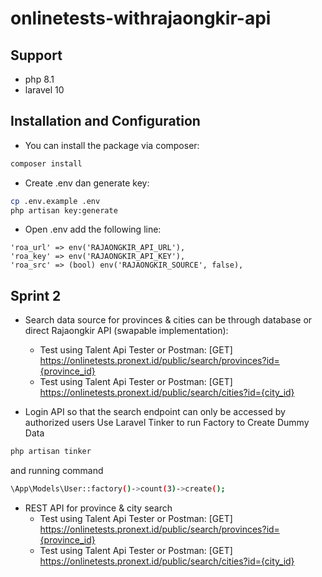 # onlinetests-withrajaongkir-api
 
## Support
- php 8.1
- laravel 10

## Installation and Configuration
- You can install the package via composer:
```bash
composer install
```
- Create .env dan generate key:
```bash
cp .env.example .env
php artisan key:generate
```
- Open .env add the following line:
```env
'roa_url' => env('RAJAONGKIR_API_URL'),
'roa_key' => env('RAJAONGKIR_API_KEY'),
'roa_src' => (bool) env('RAJAONGKIR_SOURCE', false),
```

## Sprint 2
- Search data source for provinces & cities can be through database or direct Rajaongkir API (swapable implementation):
  - Test using Talent Api Tester or Postman: [GET] https://onlinetests.pronext.id/public/search/provinces?id={province_id}
  - Test using Talent Api Tester or Postman: [GET] https://onlinetests.pronext.id/public/search/cities?id={city_id}

- Login API so that the search endpoint can only be accessed by authorized users
  Use Laravel Tinker to run Factory to Create Dummy Data
```bash
php artisan tinker
```
and running command 
```bash
\App\Models\User::factory()->count(3)->create();
```

- REST API for province & city search
  - Test using Talent Api Tester or Postman: [GET] https://onlinetests.pronext.id/public/search/provinces?id={province_id}
  - Test using Talent Api Tester or Postman: [GET] https://onlinetests.pronext.id/public/search/cities?id={city_id}
